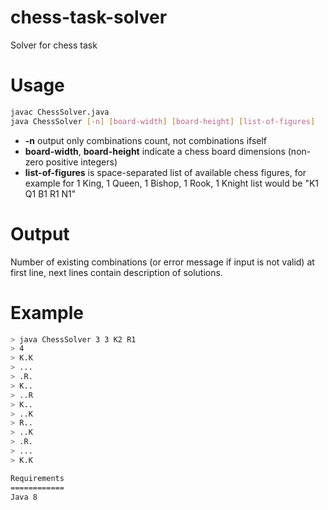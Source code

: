 chess-task-solver
=================

Solver for chess task

Usage
=====

```sh
javac ChessSolver.java
java ChessSolver [-n] [board-width] [board-height] [list-of-figures]
```
* **-n** output only combinations count, not combinations ifself
* **board-width**, **board-height** indicate a chess board dimensions (non-zero positive integers)
* **list-of-figures** is space-separated list of available chess figures, for example for 1 King, 1 Queen, 1 Bishop, 1 Rook, 1 Knight list would be "K1 Q1 B1 R1 N1"

Output
======
Number of existing combinations (or error message if input is not valid) at first line, next lines contain description of solutions.

Example
=======
```sh
> java ChessSolver 3 3 K2 R1
> 4
> K.K
> ...
> .R.
> K..
> ..R
> K..
> ..K
> R..
> ..K
> .R.
> ...
> K.K

Requirements
============
Java 8